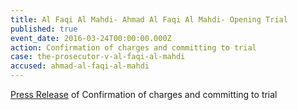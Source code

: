 ```yaml
---
title: Al Faqi Al Mahdi- Ahmad Al Faqi Al Mahdi- Opening Trial
published: true
event_date: 2016-03-24T00:00:00.000Z
action: Confirmation of charges and committing to trial
case: the-prosecutor-v-al-faqi-al-mahdi
accused: ahmad-al-faqi-al-mahdi
---
```


[Press Release](https://www.icc-cpi.int/en_menus/icc/press%20and%20media/press%20releases/Pages/pr1204.aspx) of Confirmation of charges and committing to trial
